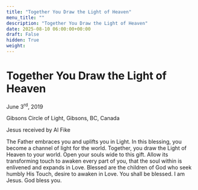 ```yaml
---
title: "Together You Draw the Light of Heaven"
menu_title: ""
description: "Together You Draw the Light of Heaven"
date: 2025-08-10 06:00:00+00:00
draft: False
hidden: True
weight:
---
```

# Together You Draw the Light of Heaven

June 3<sup>rd</sup>, 2019

Gibsons Circle of Light, Gibsons, BC, Canada

Jesus received by Al Fike

The Father embraces you and uplifts you in Light. In this blessing, you become a channel of light for the world. Together, you draw the Light of Heaven to your world. Open your souls wide to this gift. Allow its transforming touch to awaken every part of you, that the soul within is enlivened and expands in Love. Blessed are the children of God who seek humbly His Touch, desire to awaken in Love. You shall be blessed. I am Jesus. God bless you.
